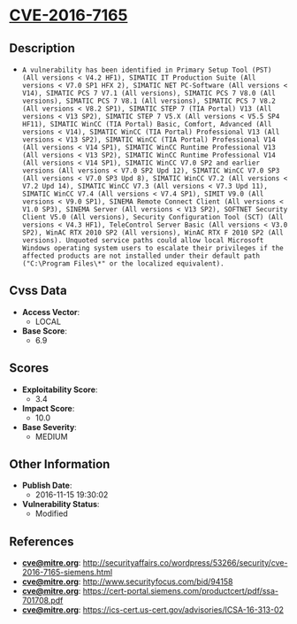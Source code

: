 
# [CVE-2016-7165](http://securityaffairs.co/wordpress/53266/security/cve-2016-7165-siemens.html)

## Description

- `A vulnerability has been identified in Primary Setup Tool (PST) (All versions < V4.2 HF1), SIMATIC IT Production Suite (All versions < V7.0 SP1 HFX 2), SIMATIC NET PC-Software (All versions < V14), SIMATIC PCS 7 V7.1 (All versions), SIMATIC PCS 7 V8.0 (All versions), SIMATIC PCS 7 V8.1 (All versions), SIMATIC PCS 7 V8.2 (All versions < V8.2 SP1), SIMATIC STEP 7 (TIA Portal) V13 (All versions < V13 SP2), SIMATIC STEP 7 V5.X (All versions < V5.5 SP4 HF11), SIMATIC WinCC (TIA Portal) Basic, Comfort, Advanced (All versions < V14), SIMATIC WinCC (TIA Portal) Professional V13 (All versions < V13 SP2), SIMATIC WinCC (TIA Portal) Professional V14 (All versions < V14 SP1), SIMATIC WinCC Runtime Professional V13 (All versions < V13 SP2), SIMATIC WinCC Runtime Professional V14 (All versions < V14 SP1), SIMATIC WinCC V7.0 SP2 and earlier versions (All versions < V7.0 SP2 Upd 12), SIMATIC WinCC V7.0 SP3 (All versions < V7.0 SP3 Upd 8), SIMATIC WinCC V7.2 (All versions < V7.2 Upd 14), SIMATIC WinCC V7.3 (All versions < V7.3 Upd 11), SIMATIC WinCC V7.4 (All versions < V7.4 SP1), SIMIT V9.0 (All versions < V9.0 SP1), SINEMA Remote Connect Client (All versions < V1.0 SP3), SINEMA Server (All versions < V13 SP2), SOFTNET Security Client V5.0 (All versions), Security Configuration Tool (SCT) (All versions < V4.3 HF1), TeleControl Server Basic (All versions < V3.0 SP2), WinAC RTX 2010 SP2 (All versions), WinAC RTX F 2010 SP2 (All versions). Unquoted service paths could allow local Microsoft Windows operating system users to escalate their privileges if the affected products are not installed under their default path ("C:\Program Files\*" or the localized equivalent).`

## Cvss Data

- **Access Vector**:
  - LOCAL
- **Base Score**:
  - 6.9

## Scores

- **Exploitability Score**:
  - 3.4
- **Impact Score**:
  - 10.0
- **Base Severity**:
  - MEDIUM

## Other Information

- **Publish Date**:
  - 2016-11-15 19:30:02
- **Vulnerability Status**:
  - Modified

## References

- **cve@mitre.org**: http://securityaffairs.co/wordpress/53266/security/cve-2016-7165-siemens.html
- **cve@mitre.org**: http://www.securityfocus.com/bid/94158
- **cve@mitre.org**: https://cert-portal.siemens.com/productcert/pdf/ssa-701708.pdf
- **cve@mitre.org**: https://ics-cert.us-cert.gov/advisories/ICSA-16-313-02
